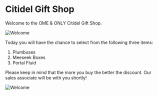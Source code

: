 # Citidel Gift Shop

Welcome to the OME & ONLY Citidel Gift Shop.

![Welcome](Images/giftshop.jpg)

Today you will have the chance to select from the following three items:

1. Plumbuses
2. Meeseek Boxes
3. Portal Fluid

Please keep in mind that the more you buy the better the discount. Our sales associate will be with you shortly!

![Welcome](Images/enjoy.jpg)

